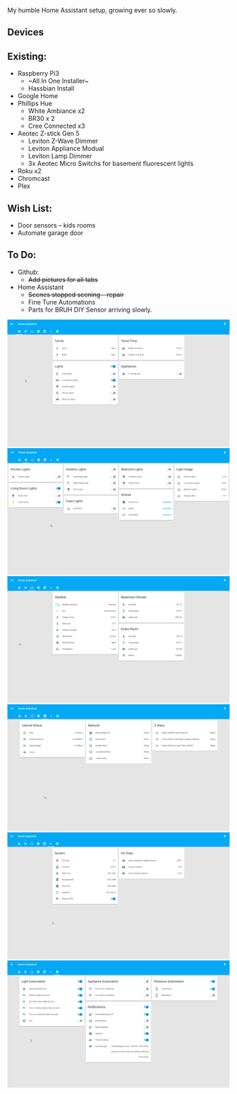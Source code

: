 My humble Home Assistant setup, growing ever so slowly.

## Devices

## Existing:

* Raspberry Pi3
  - ~All In One Installer~
  - Hassbian Install
* Google Home
* Phillips Hue
  - White Ambiance x2
  - BR30 x 2
  - Cree Connected x3
* Aeotec Z-stick Gen 5
  - Leviton Z-Wave Dimmer
  - Leviton Appliance Modual
  - Leviton Lamp Dimmer
  - 3x Aeotec Micro Switchs for basement fluorescent lights
* Roku x2
* Chromcast
* Plex

## Wish List:
* Door sensors – kids rooms
* Automate garage door

## To Do:

* Github:
  - ~~Add pictures for all tabs~~
* Home Assistant
  - ~~Scenes stopped scening – repair~~
  - Fine Tune Automations
  - Parts for BRUH DIY Sensor arriving slowly. 

![](https://github.com/SeveredDime/Home-Assistant/blob/master/images/home.png)
![](https://github.com/SeveredDime/Home-Assistant/blob/master/images/lights.png)
![](https://github.com/SeveredDime/Home-Assistant/blob/master/images/weather.png)
![](https://github.com/SeveredDime/Home-Assistant/blob/master/images/network.png)
![](https://github.com/SeveredDime/Home-Assistant/blob/master/images/pi.png)
![](https://github.com/SeveredDime/Home-Assistant/blob/master/images/automation.png)
